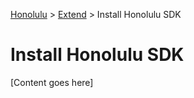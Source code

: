 <a href="../overview.md">Honolulu</a> > <a href="../overview.md">Extend</a> > Install Honolulu SDK

# Install Honolulu SDK

[Content goes here]
